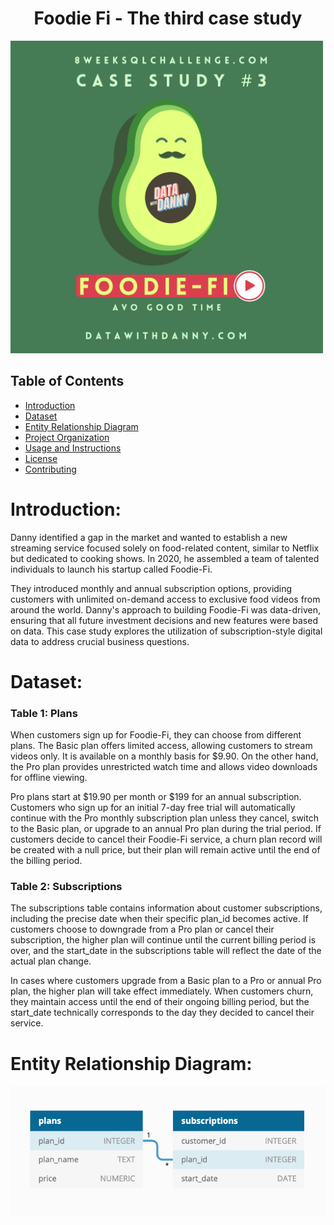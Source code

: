 <!-- Project Title -->
<h1 align="center"> Foodie Fi - The third case study</h1>

<img src="logo-week-3.png" alt="isolated" width="500"/> 

<!-- Table of Contents -->
## Table of Contents

- [Introduction](#introduction)
- [Dataset](#dataset)
- [Entity Relationship Diagram](#entity-relationship)
- [Project Organization](#project-organization)
- [Usage and Instructions](#usage-and-instructions)
- [License](#license)
- [Contributing](#contributing)


<!-- Introduction -->
# Introduction:

 Danny identified a gap in the market and wanted to establish a new streaming service focused solely on food-related content, similar to Netflix but dedicated to cooking shows. In 2020, he assembled a team of talented individuals to launch his startup called Foodie-Fi. 

 They introduced monthly and annual subscription options, providing customers with unlimited on-demand access to exclusive food videos from around the world. Danny's approach to building Foodie-Fi was data-driven, ensuring that all future investment decisions and new features were based on data. This case study explores the utilization of subscription-style digital data to address crucial business questions.



<!-- Dataset -->
# Dataset:

### Table 1: Plans

 When customers sign up for Foodie-Fi, they can choose from different plans. The Basic plan offers limited access, allowing customers to stream videos only. It is available on a monthly basis for $9.90. On the other hand, the Pro plan provides unrestricted watch time and allows video downloads for offline viewing. 
 
 Pro plans start at $19.90 per month or $199 for an annual subscription. Customers who sign up for an initial 7-day free trial will automatically continue with the Pro monthly subscription plan unless they cancel, switch to the Basic plan, or upgrade to an annual Pro plan during the trial period. If customers decide to cancel their Foodie-Fi service, a churn plan record will be created with a null price, but their plan will remain active until the end of the billing period.

 ### Table 2: Subscriptions

 The subscriptions table contains information about customer subscriptions, including the precise date when their specific plan_id becomes active. If customers choose to downgrade from a Pro plan or cancel their subscription, the higher plan will continue until the current billing period is over, and the start_date in the subscriptions table will reflect the date of the actual plan change. 

 In cases where customers upgrade from a Basic plan to a Pro or annual Pro plan, the higher plan will take effect immediately. When customers churn, they maintain access until the end of their ongoing billing period, but the start_date technically corresponds to the day they decided to cancel their service.


<!-- Entity Relationship Diagram -->
# Entity Relationship Diagram: 

![Diagram](data-model-week3.png "Entity Relationship Diagram")
